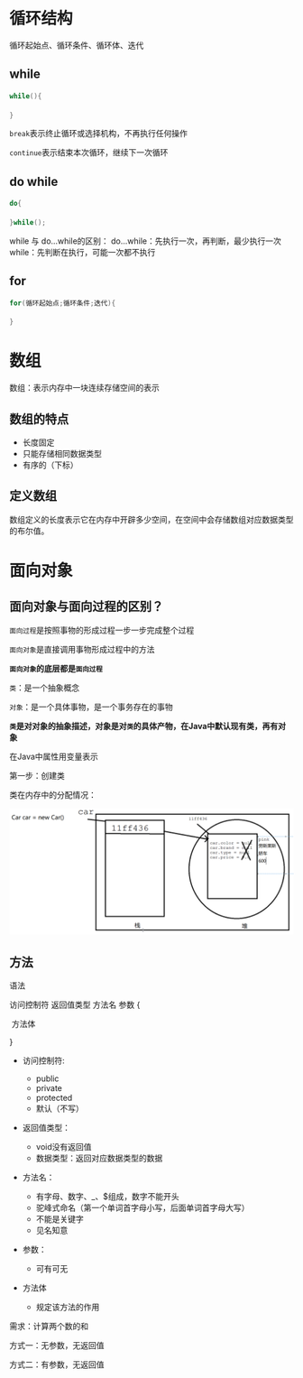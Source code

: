 # 循环结构
循环起始点、循环条件、循环体、迭代
## while

```java
while(){

}
```

`break`表示终止循环或选择机构，不再执行任何操作

`continue`表示结束本次循环，继续下一次循环

## do while
```java
do{

}while();
```
while 与 do...while的区别：
do...while：先执行一次，再判断，最少执行一次
while：先判断在执行，可能一次都不执行
## for
```java
for(循环起始点;循环条件;迭代){

}
```

# 数组

数组：表示内存中一块连续存储空间的表示

## 数组的特点

- 长度固定
- 只能存储相同数据类型
- 有序的（下标）

## 定义数组

数组定义的长度表示它在内存中开辟多少空间，在空间中会存储数组对应数据类型的布尔值。

# 面向对象

## 面向对象与面向过程的区别？

`面向过程`是按照事物的形成过程一步一步完成整个过程

`面向对象`是直接调用事物形成过程中的方法

**`面向对象`的底层都是`面向过程`**

`类`：是一个抽象概念

`对象`：是一个具体事物，是一个事务存在的事物

**`类`是对对象的抽象描述，对象是对`类`的具体产物，在Java中默认现有类，再有对象**

在Java中属性用变量表示

第一步：创建类

类在内存中的分配情况：

![](../image/401.png)



## 方法

语法

访问控制符 返回值类型 方法名 参数 {	

​		方法体

}

- 访问控制符: 
  - public 
  - private 
  - protected 
  - 默认（不写）

- 返回值类型：
  - void没有返回值
  - 数据类型：返回对应数据类型的数据

- 方法名：
  - 有字母、数字、_、$组成，数字不能开头
  - 驼峰式命名（第一个单词首字母小写，后面单词首字母大写）
  - 不能是关键字
  - 见名知意

- 参数：
  - 可有可无

- 方法体
  - 规定该方法的作用

需求：计算两个数的和

方式一：无参数，无返回值

方式二：有参数，无返回值